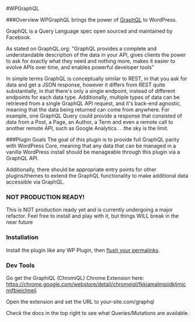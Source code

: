 #WPGraphQL

###Overview
WPGraphQL brings the power of <a href="http://graphql.org/" target="_blank">GraphQL</a> to WordPress. 

GraphQL is a Query Language spec open sourced and maintained by Facebook. 
 
As stated on GraphQL.org: "GraphQL provides a complete and understandable description of the data in your API, gives clients the power to ask for exactly what they need and nothing more, makes it easier to evolve APIs over time, and enables powerful developer tools"

In simple terms GraphQL is conceptually similar to REST, in that you ask for data and get a JSON response, however it differs from REST quite substantially, in that there's only a single endpoint, instead of different endpoints for each data type. Additionally, multiple types of data can be retrieved from a single GraphQL API request, and it's back-end agnostic, meaning that the data being returned can come from anywhere. For example, one GraphQL Query could provide a response that consisted of data from a Post, a Page, an Author, a Term and even a remote call to another remote API, such as Google Analytics. . .the sky is the limit. 

###Plugin Goals
The goal of this plugin is to provide full GraphQL parity with WordPress Core, meaning that any data that can be managed in a vanilla WordPress install should be manageable through this plugin via a GraphQL API. 

Additionally, there should be appropriate entry points for other plugins/themes to extend the GraphQL functionality to make additional data accessible via GraphQL.

### NOT PRODUCTION READY! 
This is NOT production ready yet and is currently undergoing a major refactor. Feel free to install and play with it, but things WILL break in the near future

### Installation
Install the plugin like any WP Plugin, then <a href="https://lmgtfy.com/?q=wordpress+flush+permalinks" target="_blank">flush your permalinks</a>. 

### Dev Tools
Go get the GraphiQL (ChromiQL) Chrome Extension here: https://chrome.google.com/webstore/detail/chromeiql/fkkiamalmpiidkljmicmjfbieiclmeij

Open the extension and set the URL to your-site.com/graphql

Check the docs in the top right to see what Queries/Mutations are available. 
